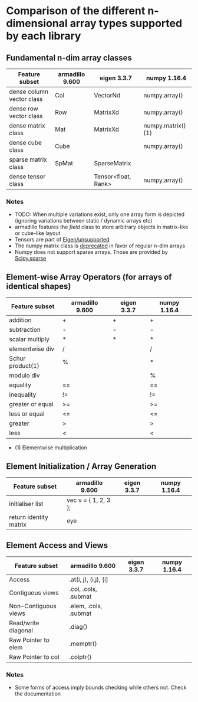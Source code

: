 # Comparison of the different n-dimensional array types supported by each library


## Fundamental n-dim array classes

| Feature subset            | armadillo 9.600 | eigen 3.3.7         | numpy 1.16.4      |
| ------------------------- | --------------- | ------------------- | ----------------- |
| dense column vector class | Col<type>       | VectorNd            | numpy.array()     |
| dense row vector class    | Row<type>       | MatrixXd            | numpy.array()     |
| dense matrix class        | Mat<type>       | MatrixXd            | numpy.matrix()(1) |
| dense cube class          | Cube<type>      |                     | numpy.array()     |
| sparse matrix class       | SpMat<type>     | SparseMatrix        |                   |
| dense tensor class        |                 | Tensor<float, Rank> | numpy.array()     |


### Notes

* TODO: When multiple variations exist, only one array form is depicted (ignoring variations between static / dynamic arrays etc)
* armadillo features the _field_ class to store arbitrary objects in matrix-like or cube-like layout
* Tensors are part of [Eigen/unsupported](https://bitbucket.org/eigen/eigen/src/default/unsupported/Eigen/CXX11/src/Tensor/README.md)
* The numpy matrix class is [deprecated](https://docs.scipy.org/doc/numpy/reference/generated/numpy.matrix.html) in favor of regular n-dim arrays
* Numpy does not support sparse arrays. Those are provided by [Scipy.sparse](https://docs.scipy.org/doc/scipy/reference/sparse.html)


## Element-wise Array Operators (for arrays of identical shapes)


| Feature subset   | armadillo 9.600 | eigen 3.3.7 | numpy 1.16.4 |
| ---------------- | --------------- | ----------- | ------------ |
| addition         | +               | +           | +            |
| subtraction      | -               | -           | -            |
| scalar multiply  | *               | *           | *            |
| elementwise div  | /               |             | /            |
| Schur product(1) | %               |             | *            |
| modulo div       |                 |             | %            |
| equality         | ==              |             | ==           |
| inequality       | !=              |             | !=           |
| greater or equal | >=              |             | >=           |
| less or equal    | <=              |             | <=           |
| greater          | >               |             | >            |
| less             | <               |             | <            |

* (1) Elementwise multiplication

## Element Initialization / Array Generation 

| Feature subset         | armadillo 9.600      | eigen 3.3.7 | numpy 1.16.4 |
| ---------------------- | -------------------- | ----------- | ------------ |
| initialiser list       | vec v = { 1, 2, 3 }; |             |              |
| return identity matrix | eye                  |             |              |

## Element Access and Views

| Feature subset       | armadillo 9.600       | eigen 3.3.7 | numpy 1.16.4 |
| -------------------- | --------------------- | ----------- | ------------ |
| Access               | .at(i, j), (i,j), [i] |             |              |
| Contiguous views     | .col, .cols, .submat  |             |              |
| Non-Contiguous views | .elem, .cols, .submat |             |              |
| Read/write diagonal  | .diag()               |             |              |
| Raw Pointer to elem  | .memptr()             |             |              |
| Raw Pointer to col   | .colptr()             |             |              |

### Notes
* Some forms of access imply bounds checking while others not. Check the documentation